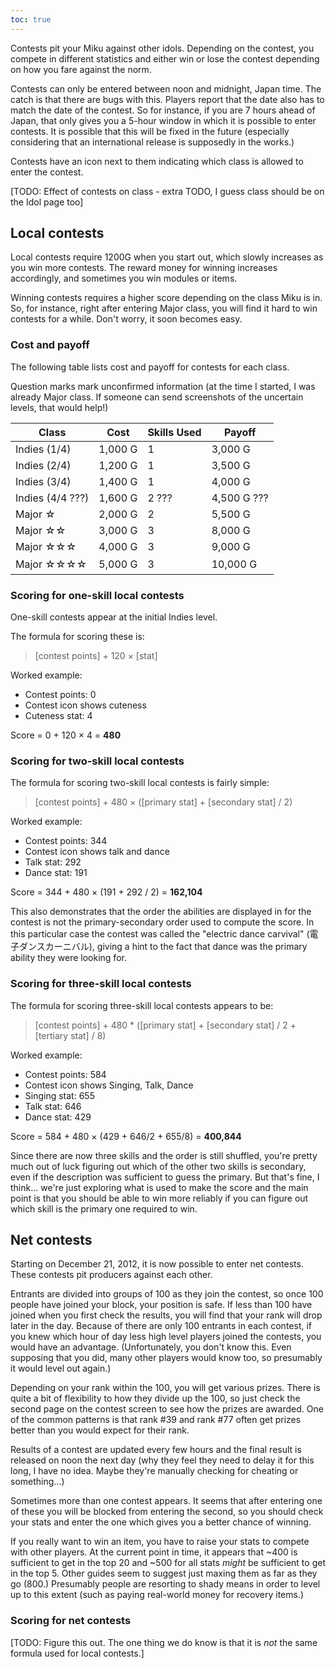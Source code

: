 ```yaml
---
toc: true
---
```


Contests pit your Miku against other idols. Depending on the contest, you compete in different statistics and either win or lose the contest depending on how you fare against the norm.

Contests can only be entered between noon and midnight, Japan time. The catch is that there are bugs with this. Players report that the date also has to match the date of the contest. So for instance, if you are 7 hours ahead of Japan, that only gives you a 5-hour window in which it is possible to enter contests. It is possible that this will be fixed in the future (especially considering that an international release is supposedly in the works.)

Contests have an icon next to them indicating which class is allowed to enter the contest.

[TODO: Effect of contests on class - extra TODO, I guess class should be on the Idol page too]

## Local contests

Local contests require 1200G when you start out, which slowly increases as you win more contests. The reward money for winning increases accordingly, and sometimes you win modules or items.

Winning contests requires a higher score depending on the class Miku is in. So, for instance, right after entering Major class, you will find it hard to win contests for a while. Don't worry, it soon becomes easy.

### Cost and payoff

The following table lists cost and payoff for contests for each class.

Question marks mark unconfirmed information (at the time I started, I was already Major class. If someone can send screenshots of the uncertain levels, that would help!)

| Class | Cost | Skills Used | Payoff |
| ----- | ---- | ----------- | ------ |
| Indies (1/4) | 1,000 G | 1 | 3,000 G |
| Indies (2/4) | 1,200 G | 1 | 3,500 G |
| Indies (3/4) | 1,400 G | 1 | 4,000 G |
| Indies (4/4 ???) | 1,600 G | 2 ??? | 4,500 G ??? |
| Major ☆ | 2,000 G | 2 | 5,500 G |
| Major ☆☆ | 3,000 G | 3 | 8,000 G |
| Major ☆☆☆ | 4,000 G | 3 | 9,000 G |
| Major ☆☆☆<span style="line-height:1.5">☆</span> | 5,000 G | 3 | 10,000 G |

### Scoring for one-skill local contests

One-skill contests appear at the initial Indies level.

The formula for scoring these is:

> [contest points] + 120 × [stat]

Worked example:

- Contest points: 0
- Contest icon shows cuteness
- Cuteness stat: 4

Score = 0 + 120 × 4 = **480**

### Scoring for two-skill local contests

The formula for scoring two-skill local contests is fairly simple:

> [contest points] + 480 × ([primary stat] + [secondary stat] / 2)

Worked example:

- Contest points: 344
- Contest icon shows talk and dance
- Talk stat: 292
- Dance stat: 191

Score = 344 + 480 × (191 + 292 / 2) = **162,104**

This also demonstrates that the order the abilities are displayed in for the contest is not the primary-secondary order used to compute the score. In this particular case the contest was called the "electric dance carvival" (電子ダンスカーニバル), giving a hint to the fact that dance was the primary ability they were looking for.

### Scoring for three-skill local contests

The formula for scoring three-skill local contests appears to be:

> [contest points] + 480 * ([primary stat] + [secondary stat] / 2 + [tertiary stat] / 8)

Worked example:

- Contest points: 584
- Contest icon shows Singing, Talk, Dance
- Singing stat: 655
- Talk stat: 646
- Dance stat: 429

Score = 584 + 480 × (429 + 646/2 + 655/8) = **400,844**

Since there are now three skills and the order is still shuffled, you're pretty much out of luck figuring out which of the other two skills is secondary, even if the description was sufficient to guess the primary. But that's fine, I think... we're just exploring what is used to make the score and the main point is that you should be able to win more reliably if you can figure out which skill is the primary one required to win.

## Net contests

Starting on December 21, 2012, it is now possible to enter net contests. These contests pit producers against each other.

Entrants are divided into groups of 100 as they join the contest, so once 100 people have joined your block, your position is safe. If less than 100 have joined when you first check the results, you will find that your rank will drop later in the day. Because of there are only 100 entrants in each contest, if you knew which hour of day less high level players joined the contests, you would have an advantage. (Unfortunately, you don't know this. Even supposing that you did, many other players would know too, so presumably it would level out again.)

Depending on your rank within the 100, you will get various prizes. There is quite a bit of flexibility to how they divide up the 100, so just check the second page on the contest screen to see how the prizes are awarded. One of the common patterns is that rank #39 and rank #77 often get prizes better than you would expect for their rank.

Results of a contest are updated every few hours and the final result is released on noon the next day (why they feel they need to delay it for this long, I have no idea. Maybe they're manually checking for cheating or something...)

Sometimes more than one contest appears. It seems that after entering one of these you will be blocked from entering the second, so you should check your stats and enter the one which gives you a better chance of winning.

If you really want to win an item, you have to raise your stats to compete with other players. At the current point in time, it appears that ~400 is sufficient to get in the top 20 and ~500 for all stats _might_ be sufficient to get in the top 5. Other guides seem to suggest just maxing them as far as they go (800.) Presumably people are resorting to shady means in order to level up to this extent (such as paying real-world money for recovery items.)

### Scoring for net contests

[TODO: Figure this out. The one thing we do know is that it is _not_ the same formula used for local contests.]

